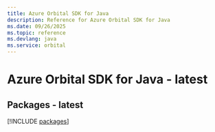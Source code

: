 ```yaml
---
title: Azure Orbital SDK for Java
description: Reference for Azure Orbital SDK for Java
ms.date: 09/26/2025
ms.topic: reference
ms.devlang: java
ms.service: orbital
---
```

# Azure Orbital SDK for Java - latest
## Packages - latest
[!INCLUDE [packages](orbital-index.md)]